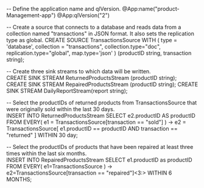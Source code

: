 -- Define the application name and qlVersion. 
@App:name("product-Management-app")
@App:qlVersion("2")

-- Create a source that connects to a database and reads data from a collection named "transactions" in JSON format. It also sets the replication type as global.
CREATE SOURCE TransactionsSource WITH (
type = 'database',
collection = "transactions",
collection.type="doc",
replication.type="global",
map.type='json'
) (productID string, transaction string);

-- Create three sink streams to which data will be written.  
CREATE SINK STREAM ReturnedProductsStream (productID string);
CREATE SINK STREAM RepairedProductsStream (productID string);
CREATE SINK STREAM DailyReportStream(report string);

-- Select the productIDs of returned products from TransactionsSource that were originally sold within the last 30 days.  
INSERT INTO ReturnedProductsStream
SELECT e2.productID AS productID
FROM EVERY( e1 = TransactionsSource[transaction == "sold"] ) -> e2 = TransactionsSource[ e1.productID == productID AND transaction == "returned" ] WITHIN 30 day;

-- Select the productIDs of products that have been repaired at least three times within the last six months.  
INSERT INTO RepairedProductsStream
SELECT e1.productID as productID
FROM EVERY( e1=TransactionsSource ) -> e2=TransactionsSource[transaction == "repaired"]<3:> WITHIN 6 MONTHS;
